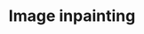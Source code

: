 ---
title: Image inpainting
definition: >
 AAA Lorem ipsum dolor sit amet, consectetur adipiscing elit. Aliquam sit amet nibh commodo, tristique magna vitae, aliquam justo. Cras eu odio sed lacus convallis aliquam. Quisque lacinia purus velit, nec aliquet orci volutpat nec. Vivamus quis tristique turpis. Maecenas ut feugiat justo. Sed egestas porta dolor in pellentesque. Pellentesque posuere quis ligula at egestas. Mauris varius neque et volutpat eleifend. Vestibulum at hendrerit metus. Duis nisl tortor, dictum eget aliquam id, pellentesque a lacus. Pellentesque molestie, ex ut aliquet gravida, nibh ante congue mauris, in aliquet orci lorem sagittis magna. Aliquam sem est, finibus eu orci in, pulvinar malesuada est. Integer in mauris tempus, feugiat nulla eu, commodo dui.

link_url: http://xxxxxxxx.com
link_title: The art of image inpainting

pros: |
 * Duis nisl tortor, dictum eget aliquam id, pellentesque a lacus. Pellentesque molestie, ex ut aliquet gravida, nibh ante congue mauris, in aliquet orci lorem sagittis magna. 
 * Lorem ipsum dolor sit amet, consectetur adipiscing elit. Aliquam sit amet nibh commodo, tristique magna vitae, aliquam justo
 * Aliquam sem est, finibus eu orci in, pulvinar malesuada est. Integer in mauris tempus, feugiat nulla eu, commodo dui.

cons: |
 * Aliquam sit amet nibh commodo, tristique magna vitae, aliquam justo. Cras eu odio sed lacus convallis aliquam. 
 * Cras eu odio sed lacus convallis aliquam. Quisque lacinia purus velit, nec aliquet orci volutpat nec.
 * Vivamus quis tristique turpis. Maecenas ut feugiat justo. Sed egestas porta dolor in pellentesque.

# Dont' change this
# layout:  ficha
---